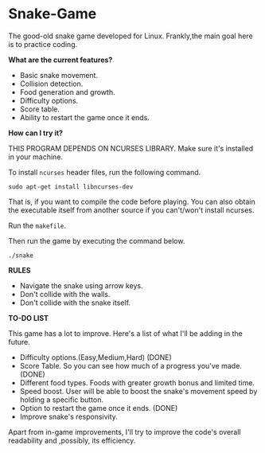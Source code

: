 # Snake-Game

The good-old snake game developed for Linux. Frankly,the main goal here is to practice coding. 

**What are the current features?**

- Basic snake movement.
- Collision detection.
- Food generation and growth.
- Difficulty options.
- Score table.
- Ability to restart the game once it ends.

**How can I try it?**

THIS PROGRAM DEPENDS ON NCURSES LIBRARY. Make sure it's installed in your machine.

To install ``ncurses`` header files, run the following command.

```sudo apt-get install libncurses-dev```

That is, if you want to compile the code before playing. You can also obtain the executable itself from another source if you can't/won't install ncurses.

Run the ```makefile```.

Then run the game by executing the command below.

```./snake```

**RULES**

- Navigate the snake using arrow keys.
- Don't collide with the walls.
- Don't collide with the snake itself.

**TO-DO LIST**

This game has a lot to improve. Here's a list of what I'll be adding in the future.

- Difficulty options.(Easy,Medium,Hard)  (DONE)
- Score Table. So you can see how much of a progress you've made. (DONE)
- Different food types. Foods with greater growth bonus and limited time.
- Speed boost. User will be able to boost the snake's movement speed by holding a specific button.
- Option to restart the game once it ends.  (DONE)
- Improve snake's responsivity.

Apart from in-game improvements, I'll try to improve the code's overall readability and ,possibly, its efficiency.
